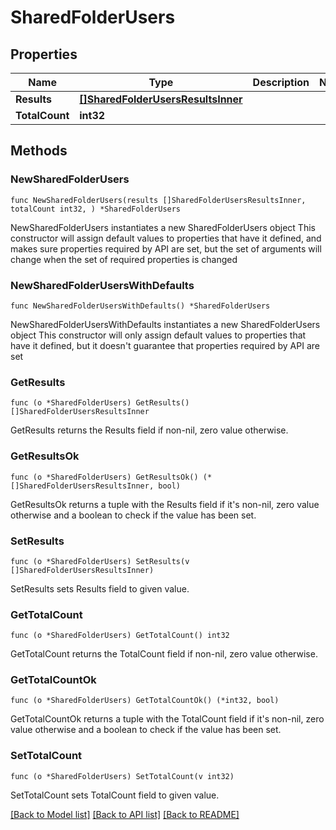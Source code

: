 # SharedFolderUsers

## Properties

Name | Type | Description | Notes
------------ | ------------- | ------------- | -------------
**Results** | [**[]SharedFolderUsersResultsInner**](SharedFolderUsersResultsInner.md) |  | 
**TotalCount** | **int32** |  | 

## Methods

### NewSharedFolderUsers

`func NewSharedFolderUsers(results []SharedFolderUsersResultsInner, totalCount int32, ) *SharedFolderUsers`

NewSharedFolderUsers instantiates a new SharedFolderUsers object
This constructor will assign default values to properties that have it defined,
and makes sure properties required by API are set, but the set of arguments
will change when the set of required properties is changed

### NewSharedFolderUsersWithDefaults

`func NewSharedFolderUsersWithDefaults() *SharedFolderUsers`

NewSharedFolderUsersWithDefaults instantiates a new SharedFolderUsers object
This constructor will only assign default values to properties that have it defined,
but it doesn't guarantee that properties required by API are set

### GetResults

`func (o *SharedFolderUsers) GetResults() []SharedFolderUsersResultsInner`

GetResults returns the Results field if non-nil, zero value otherwise.

### GetResultsOk

`func (o *SharedFolderUsers) GetResultsOk() (*[]SharedFolderUsersResultsInner, bool)`

GetResultsOk returns a tuple with the Results field if it's non-nil, zero value otherwise
and a boolean to check if the value has been set.

### SetResults

`func (o *SharedFolderUsers) SetResults(v []SharedFolderUsersResultsInner)`

SetResults sets Results field to given value.


### GetTotalCount

`func (o *SharedFolderUsers) GetTotalCount() int32`

GetTotalCount returns the TotalCount field if non-nil, zero value otherwise.

### GetTotalCountOk

`func (o *SharedFolderUsers) GetTotalCountOk() (*int32, bool)`

GetTotalCountOk returns a tuple with the TotalCount field if it's non-nil, zero value otherwise
and a boolean to check if the value has been set.

### SetTotalCount

`func (o *SharedFolderUsers) SetTotalCount(v int32)`

SetTotalCount sets TotalCount field to given value.



[[Back to Model list]](../README.md#documentation-for-models) [[Back to API list]](../README.md#documentation-for-api-endpoints) [[Back to README]](../README.md)


